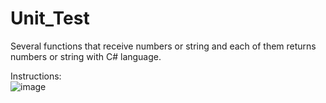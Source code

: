 # Unit_Test

Several functions that receive numbers or string and each of them returns numbers or string with C# language.

Instructions:  
![image](https://user-images.githubusercontent.com/88319291/127862722-eb39998f-5539-45ab-b8a8-a67d66550dbb.png)
